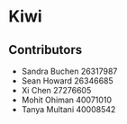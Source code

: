 # Kiwi

## Contributors
- Sandra Buchen 26317987
- Sean Howard 26346685
- Xi Chen 27276605
- Mohit Ohiman 40071010
- Tanya Multani 40008542
